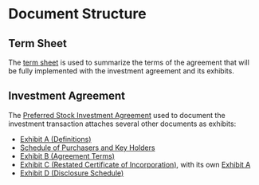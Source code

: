 Document Structure
==================

Term Sheet
----------

The [term sheet](./term-sheet.md) is used to summarize the terms of the agreement that will be fully implemented with the investment agreement and its exhibits.

Investment Agreement
--------------------

The [Preferred Stock Investment Agreement](./investment-agreement.md) used to document the investment transaction attaches several other documents as exhibits:

- [Exhibit A (Definitions)](./definitions.md)
- [Schedule of Purchasers and Key Holders](./parties-schedule.md)
- [Exhibit B (Agreement Terms)](./agreement-terms.md)
- [Exhibit C (Restated Certificate of Incorporation)](./certificate-of-incorporation.md), with its own [Exhibit A](./certificate-exhibit-a.md)
- [Exhibit D (Disclosure Schedule)](./disclosure-schedule.md)
